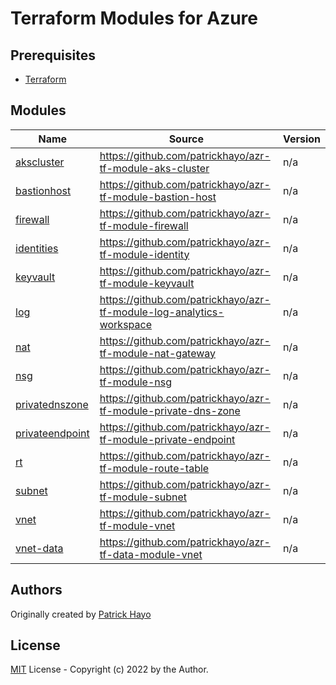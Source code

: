 # Terraform Modules for Azure

<!-- BEGIN_TF_DOCS -->
## Prerequisites

- [Terraform](https://releases.hashicorp.com/terraform/)

## Modules

| Name | Source | Version |
|------|--------|---------|
| <a name="module_akscluster"></a> [akscluster](#module\_akscluster) | https://github.com/patrickhayo/azr-tf-module-aks-cluster | n/a |
| <a name="module_bastionhost"></a> [bastionhost](#module\_bastionhost) | https://github.com/patrickhayo/azr-tf-module-bastion-host | n/a |
| <a name="module_firewall"></a> [firewall](#module\_firewall) | https://github.com/patrickhayo/azr-tf-module-firewall | n/a |
| <a name="module_identities"></a> [identities](#module\_identities) | https://github.com/patrickhayo/azr-tf-module-identity | n/a |
| <a name="module_keyvault"></a> [keyvault](#module\_keyvault) | https://github.com/patrickhayo/azr-tf-module-keyvault | n/a |
| <a name="module_log"></a> [log](#module\_log) | https://github.com/patrickhayo/azr-tf-module-log-analytics-workspace | n/a |
| <a name="module_nat"></a> [nat](#module\_nat) | https://github.com/patrickhayo/azr-tf-module-nat-gateway | n/a |
| <a name="module_nsg"></a> [nsg](#module\_nsg) | https://github.com/patrickhayo/azr-tf-module-nsg | n/a |
| <a name="module_privatednszone"></a> [privatednszone](#module\_privatednszone) | https://github.com/patrickhayo/azr-tf-module-private-dns-zone | n/a |
| <a name="module_privateendpoint"></a> [privateendpoint](#module\_privateendpoint) | https://github.com/patrickhayo/azr-tf-module-private-endpoint | n/a |
| <a name="module_rt"></a> [rt](#module\_rt) | https://github.com/patrickhayo/azr-tf-module-route-table | n/a |
| <a name="module_subnet"></a> [subnet](#module\_subnet) | https://github.com/patrickhayo/azr-tf-module-subnet | n/a |
| <a name="module_vnet"></a> [vnet](#module\_vnet) | https://github.com/patrickhayo/azr-tf-module-vnet | n/a |
| <a name="module_vnet-data"></a> [vnet-data](#module\_vnet-data) | https://github.com/patrickhayo/azr-tf-data-module-vnet | n/a |
<!-- END_TF_DOCS -->

## Authors

Originally created by [Patrick Hayo](http://github.com/patrickhayo)

## License

[MIT](LICENSE) License - Copyright (c) 2022 by the Author.
